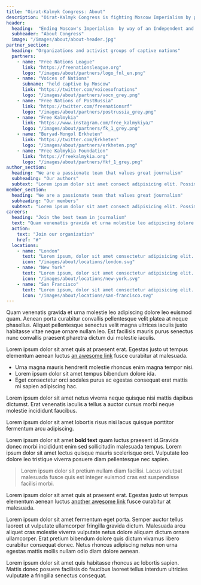 ```yaml
---
title: "Oirat-Kalmyk Congress: About"
description: "Oirat-Kalmyk Congress is fighting Moscow Imperialism by pushing an idea of independent and democratic Kalmykia."
header:
  heading:  "Ending Moscow's Imperialism  by way of an Independent and Democratic Kalmykia."
  subheader: "About Congress"
  image: "/images/about/about-header.jpg"
partner_section:
  heading: "Organizations and activist groups of captive nations"
  partners:
    - name: "Free Nations League"
      link: "https://freenationsleague.org"
      logo: "/images/about/partners/logo_fnl_en.png"
    - name: "Voices of Nations"
      subname: "held captive by Moscow"
      link: "https://twitter.com/voicesofnations"
      logo: "/images/about/partners/vocn_grey.png"
    - name: "Free Nations of PostRussia"
      link: "https://twitter.com/freenationsrf"
      logo: "/images/about/partners/postrussia_grey.png"
    - name: "Free Kalmykia"
      link: "https://www.instagram.com/free_kalmykiya/"
      logo: "/images/about/partners/fk_1_grey.png"
    - name: "Buryad-Mongol Erkheten"
      link: "https://twitter.com/Erkheten"
      logo: "/images/about/partners/erkheten.png"
    - name: "Free Kalmykia Foundation"
      link: "https://freekalmykia.org"
      logo: "/images/about/partners/fkf_1_grey.png"
author_section:
  heading: "We are a passionate team that values great journalism"
  subheading: "Our authors"
  subtext: "Lorem ipsum dolor sit amet consect adipisicing elit. Possimus magnam voluptatum cupiditate veritatis in accusamus quisquam."
member_section:
  heading: "We are a passionate team that values great journalism"
  subheading: "Our members"
  subtext: "Lorem ipsum dolor sit amet consect adipisicing elit. Possimus magnam voluptatum cupiditate veritatis in accusamus quisquam."
careers:
  heading: "Join the best team in journalism"
  text: "Quam venenatis gravida et urna molestie leo adipiscing dolore leo euismod quam. Aenean porta curabitur convallis pellentesque velit platea at neque phasellus. Aliquet pellentesque senectus velit magna ultrices iaculis justo habitasse vitae neque ornare nullam leo."
  action:
    text: "Join our organization"
    href: "#"
  locations:
    - name: "London"
      text: "Lorem ipsum, dolor sit amet consectetur adipisicing elit. Maiores impedit perferendis suscipit eaque iste dolor."
      icon: "/images/about/locations/london.svg"
    - name: "New York"
      text: "Lorem ipsum, dolor sit amet consectetur adipisicing elit. Maiores impedit perferendis suscipit eaque iste dolor."
      icon: "/images/about/locations/new-york.svg"
    - name: "San Francisco"
      text: "Lorem ipsum, dolor sit amet consectetur adipisicing elit. Maiores impedit perferendis suscipit eaque iste dolor."
      icon: "/images/about/locations/san-francisco.svg"
---
```

Quam venenatis gravida et urna molestie leo adipiscing dolore leo euismod quam. Aenean porta curabitur convallis pellentesque velit platea at neque phasellus. Aliquet pellentesque senectus velit magna ultrices iaculis justo habitasse vitae neque ornare nullam leo. Est facilisis mauris purus senectus nunc convallis praesent pharetra dictum dui molestie iaculis.

Lorem ipsum dolor sit amet quis at praesent erat. Egestas justo ut tempus elementum aenean luctus [an awesome link](#) fusce curabitur at malesuada.

* Urna magna mauris hendrerit molestie rhoncus enim magna tempor nisi.
* Lorem ipsum dolor sit amet tempus bibendum dolore ida.
* Eget consectetur orci sodales purus ac egestas consequat erat mattis mi sapien adipiscing hac.

Lorem ipsum dolor sit amet netus viverra neque quisque nisi mattis dapibus dictumst. Erat venenatis iaculis a tellus a auctor cursus morbi neque molestie incididunt faucibus.

Lorem ipsum dolor sit amet lobortis risus nisi lacus quisque porttitor fermentum arcu adipiscing.

Lorem ipsum dolor sit amet **bold text** quam luctus praesent id.Gravida donec morbi incididunt enim sed sollicitudin malesuada tempus. Lorem ipsum dolor sit amet lectus quisque mauris scelerisque orci. Vulputate leo dolore leo tristique viverra posuere diam pellentesque nec sapien.

> Lorem ipsum dolor sit pretium nullam diam facilisi. Lacus volutpat malesuada fusce quis est integer euismod cras est suspendisse facilisi morbi. 

Lorem ipsum dolor sit amet quis at praesent erat. Egestas justo ut tempus elementum aenean luctus [another awesome link](#) fusce curabitur at malesuada.

Lorem ipsum dolor sit amet fermentum eget porta. Semper auctor tellus laoreet ut vulputate ullamcorper fringilla gravida dictum. Malesuada arcu aliquet cras molestie viverra vulputate netus dolore aliquam dictum ornare ullamcorper. Erat pretium bibendum dolore quis dictum vivamus libero curabitur consequat donec. Netus rhoncus adipiscing netus non urna egestas mattis mollis nullam odio diam dolore aenean.

Lorem ipsum dolor sit amet quis habitasse rhoncus ac lobortis sapien. Mattis donec posuere facilisis do faucibus laoreet tellus interdum ultricies vulputate a fringilla senectus consequat.
